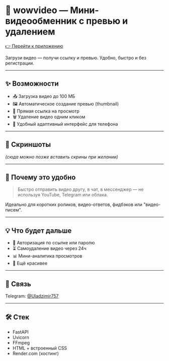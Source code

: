 # 🎥 wowvideo — Мини-видеообменник с превью и удалением

[👉 Перейти к приложению](https://wowvideo.onrender.com)

Загрузи видео — получи ссылку и превью. Удобно, быстро и без регистрации.

---

## ✨ Возможности

- 📤 Загрузка видео до 100 МБ
- 🖼 Автоматическое создание превью (thumbnail)
- 🔗 Прямая ссылка на просмотр
- 🗑 Удаление видео одним кликом
- 📱 Удобный адаптивный интерфейс для телефона

---

## 📸 Скриншоты

*(сюда можно позже вставить скрины при желании)*

---

## 🚀 Почему это удобно

> Быстро отправить видео другу, в чат, в мессенджер —
> не используя YouTube, Telegram или облака.

Идеально для коротких роликов, видео-ответов, фидбэков или "видео-писем".

---

## 💡 Что будет дальше

- 🔐 Авторизация по ссылке или паролю
- ⏳ Самоудаление видео через 24ч
- 📊 Мини-аналитика просмотров
- 🎨 Ещё красивее

---

## 🤝 Связь

Telegram: [@Uladzimir757](https://t.me/Uladzimir757)

---

## 🛠 Стек

- FastAPI
- Uvicorn
- FFmpeg
- HTML + встроенный CSS
- Render.com (хостинг)
